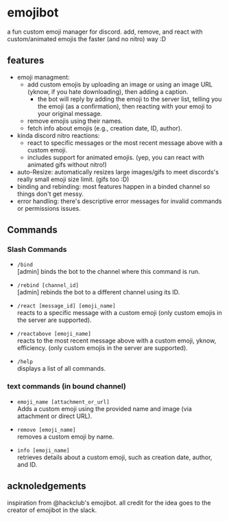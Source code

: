 # emojibot
a fun custom emoji manager for discord. add, remove, and react with custom/animated emojis the faster (and no nitro) way :D

## features
- emoji managment:
  - add custom emojis by uploading an image or using an image URL (yknow, if you hate downloading), then adding a caption.
    - the bot will reply by adding the emoji to the server list, telling you the emoji (as a confirmation), then reacting with your emoji to your original message.
  - remove emojis using their names. 
  - fetch info about emojis (e.g., creation date, ID, author).
- kinda discord nitro reactions:
  - react to specific messages or the most recent message above with a custom emoji.
  - includes support for animated emojis. (yep, you can react with animated gifs without nitro!)
- auto-Resize: automatically resizes large images/gifs to meet discords's really small emoji size limit. (gifs too :D)
- binding and rebinding: most features happen in a binded channel so things don't get messy.
- error handling: there's descriptive error messages for invalid commands or permissions issues.

## Commands
### Slash Commands
- `/bind`  
  [admin] binds the bot to the channel where this command is run. 

- `/rebind [channel_id]`  
  [admin] rebinds the bot to a different channel using its ID. 

- `/react [message_id] [emoji_name]`  
  reacts to a specific message with a custom emoji (only custom emojis in the server are supported).

- `/reactabove [emoji_name]`  
  reacts to the most recent message above with a custom emoji, yknow, efficiency. (only custom emojis in the server are supported).

- `/help`  
  displays a list of all commands.

### text commands (in bound channel)

- `emoji_name [attachment_or_url]`  
  Adds a custom emoji using the provided name and image (via attachment or direct URL).

- `remove [emoji_name]`  
  removes a custom emoji by name.

- `info [emoji_name]`  
  retrieves details about a custom emoji, such as creation date, author, and ID.

## acknoledgements
inspiration from @hackclub's emojibot. all credit for the idea goes to the creator of emojibot in the slack.
 